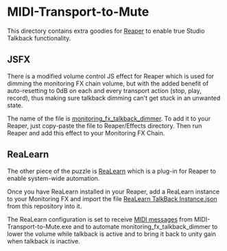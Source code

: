 # MIDI-Transport-to-Mute

This directory contains extra goodies for [Reaper](https://reaper.fm) to enable true Studio Talkback functionality.

## JSFX

There is a modified volume control JS effect for Reaper which is used for dimming the monitoring FX chain volume, but with the added benefit of auto-resetting to 0dB on each and every transport action (stop, play, record), thus making sure talkback dimming can't get stuck in an unwanted state.

The name of the file is [monitoring_fx_talkback_dimmer](https://raw.githubusercontent.com/AtmanActive/MIDI-Transport-to-Mute/refs/heads/main/Extras/Reaper/monitoring_fx_talkback_dimmer). To add it to your Reaper, just copy-paste the file to Reaper/Effects directory. Then run Reaper and add this effect to your Monitoring FX Chain.

## ReaLearn

The other piece of the puzzle is [ReaLearn](https://www.helgoboss.org/projects/realearn) which is a plug-in for Reaper to enable system-wide automation.

Once you have ReaLearn installed in your Reaper, add a ReaLearn instance to your Monitoring FX and import the file [ReaLearn TalkBack Instance.json](https://raw.githubusercontent.com/AtmanActive/MIDI-Transport-to-Mute/refs/heads/main/Extras/Reaper/ReaLearn%20TalkBack%20Instance.json) from this repository into it.

The ReaLearn configuration is set to receive [MIDI messages](https://github.com/AtmanActive/MIDI-Transport-to-Mute/blob/45952bb24ad2d2bb1b1718d0d61ed2cd4fd3cd0e/lib/MidiRulesExecTalkback.ahk#L18) from MIDI-Transport-to-Mute.exe and to automate monitoring_fx_talkback_dimmer to lower the volume while talkback is active and to bring it back to unity gain when talkback is inactive.
